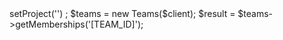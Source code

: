 <?php

use Appwrite\Client;
use Appwrite\Services\Teams;

$client = new Client();

$client
    ->setProject('')
;

$teams = new Teams($client);

$result = $teams->getMemberships('[TEAM_ID]');